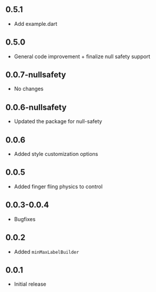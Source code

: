 ## 0.5.1

- Add example.dart

## 0.5.0

- General code improvement + finalize null safety support

## 0.0.7-nullsafety

- No changes

## 0.0.6-nullsafety

- Updated the package for null-safety

## 0.0.6

- Added style customization options

## 0.0.5

- Added finger fling physics to control

## 0.0.3-0.0.4

- Bugfixes

## 0.0.2

- Added `minMaxLabelBuilder`

## 0.0.1

- Initial release
